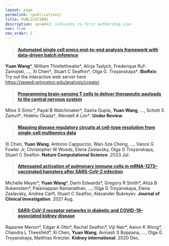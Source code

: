 ```yaml
---
layout: page
permalink: /publications/
title: PUBLICATIONS
description: <p>&#42; indicates co-first authorship.</p>
nav: true
nav_order: 2
---
```


> #### <a href="https://doi.org/10.1101/2023.11.01.564815">Automated single cell omics end-to-end analysis framework with data-driven batch inference</a>
**Yuan Wang**&#42;, William Thistlethwaite&#42;, Alicja Tadych, Frederique Ruf-Zamojski, ..., Xi Chen†, Stuart C Sealfon†, Olga G. Troyanskaya†.
**BioRxiv**. Try out the interactive web server here <a href="https://speedi.princeton.edu/analysis/create/">https://speedi.princeton.edu/analysis/create/</a>.

> #### <a href="">Programming brain-sensing T cells to deliver therapeutic payloads to the central nervous system</a>
Milos S Simic&#42;, Payal B Watchmaker&#42;, Sasha Gupta, **Yuan Wang**, ..., Schott S Zamvil†, Hideho Okada†, Wendell A Lim†.
**Under Review**.

> #### <a href="https://doi.org/10.1038/s43588-023-00476-5">Mapping disease regulatory circuits at cell-type resolution from single-cell multiomics data</a>
Xi Chen, **Yuan Wang**, Antonio Cappuccio, Wan-Sze Cheng, ..., Vance G Fowler Jr, Christopher W Woods, Elena Zaslavsky, Olga G Troyanskaya, Stuart C Sealfon.
**Nature Computational Science**. 2023 Jul. 

> #### <a href="https://doi.org/10.1172/JCI148036">Attenuated activation of pulmonary immune cells in mRNA-1273–vaccinated hamsters after SARS-CoV-2 infection</a>
Michelle Meyer&#42;, **Yuan Wang**&#42;, Darin Edwards&#42;, Gregory R Smith&#42;, Aliza B Rubenstein&#42;, Palaniappan Ramanathan, ..., Olga G Troyanskaya, Elena Zaslavsky, Andrea Carfi, Stuart C Sealfon, Alexander Bukreyev. **Journal of Clinical Investigation**. 2021 Aug.

> #### <a href="https://doi.org/10.1016/j.kint.2020.09.015">SARS-CoV-2 receptor networks in diabetic and COVID-19–associated kidney disease</a>
Rajasree Menon&#42;, Edgar A Otto&#42;, Rachel Sealfon&#42;, Viji Nair&#42;, Aaron K Wong&#42;, Chandra L Theesfeld&#42;, Xi Chen, **Yuan Wang**, Avinash S Boppana, ..., Olga G Troyanskaya, Matthias Kretzler. **Kidney international**. 2020 Dec.
